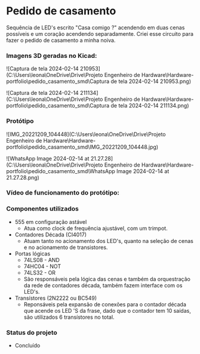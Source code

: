 # Pedido de casamento
Sequência de LED's escrito "Casa comigo ?"  acendendo em duas cenas possíveis e um coração acendendo separadamente. Criei esse circuito para fazer o pedido de casamento a minha noiva.

### Imagens 3D geradas no Kicad: 

![Captura de tela 2024-02-14 210953](C:\Users\leona\OneDrive\Drive\Projeto Engenheiro de Hardware\Hardware-portfolio\pedido_casamento_smd\Captura de tela 2024-02-14 210953.png) 

![Captura de tela 2024-02-14 211134](C:\Users\leona\OneDrive\Drive\Projeto Engenheiro de Hardware\Hardware-portfolio\pedido_casamento_smd\Captura de tela 2024-02-14 211134.png)

### Protótipo

![IMG_20221209_104448](C:\Users\leona\OneDrive\Drive\Projeto Engenheiro de Hardware\Hardware-portfolio\pedido_casamento_smd\IMG_20221209_104448.jpg)

![WhatsApp Image 2024-02-14 at 21.27.28](C:\Users\leona\OneDrive\Drive\Projeto Engenheiro de Hardware\Hardware-portfolio\pedido_casamento_smd\WhatsApp Image 2024-02-14 at 21.27.28.png)

### Vídeo de funcionamento do protótipo:



### Componentes utilizados

- 555 em configuração astável
  - Atua como clock de frequência ajustável, com um trimpot.
- Contadores Década (CI4017)
  - Atuam tanto no acionamento dos LED's, quanto na seleção de cenas e no acionamento de transistores.
- Portas lógicas 
  - 74LS08 - AND
  - 74HC04 - NOT
  - 74LS32 - OR
  - São responsáveis pela lógica das cenas e também da orquestração da rede de contadores década, também fazem interface com os LED's.
- Transístores (2N2222 ou BC549)
  - Reponsáveis pela expansão de conexões para o contador década que acende os LED	'S da frase,  dado que o contador tem 10 saídas, são utilizados 6 transístores no total.

### Status do projeto

- Concluído